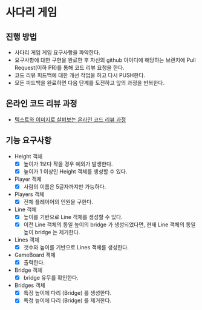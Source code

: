 # 사다리 게임
## 진행 방법
* 사다리 게임 게임 요구사항을 파악한다.
* 요구사항에 대한 구현을 완료한 후 자신의 github 아이디에 해당하는 브랜치에 Pull Request(이하 PR)를 통해 코드 리뷰 요청을 한다.
* 코드 리뷰 피드백에 대한 개선 작업을 하고 다시 PUSH한다.
* 모든 피드백을 완료하면 다음 단계를 도전하고 앞의 과정을 반복한다.

## 온라인 코드 리뷰 과정
* [텍스트와 이미지로 살펴보는 온라인 코드 리뷰 과정](https://github.com/nextstep-step/nextstep-docs/tree/master/codereview)

## 기능 요구사항 
- Height 객체 
  - [x] 높이가 1보다 작을 경우 예외가 발생한다.
  - [x] 높이가 1 이상인 Height 객체를 생성할 수 있다.
- Player 객체 
  - [x] 사람의 이름은 5글자까지만 가능하다.
- Players 객체 
  - [x] 전체 플레이어의 인원을 구한다.
- Line 객체 
  - [x] 높이를 기반으로 Line 객체를 생성할 수 있다.
  - [x] 이전 Line 객체의 동일 높이의 bridge 가 생성되었다면, 현재 Line 객체의 동일 높이 bridge 는 제거한다.
- Lines 객체 
  - [x] 갯수와 높이를 기반으로 Lines 객체를 생성한다.
- GameBoard 객체 
  - [x] 출력한다. 
- Bridge 객체 
  - [x] bridge 유무를 확인한다.
- Bridges 객체 
  - [x] 특정 높이에 다리 (Bridge) 를 생성한다.
  - [x] 특정 높이에 다리 (Bridge) 를 제거한다.